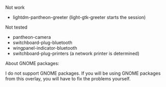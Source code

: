 Not work
  - lightdm-pantheon-greeter (light-gtk-greeter starts the session)

Not tested
  - pantheon-camera
  - switchboard-plug-bluetooth
  - wingpanel-indicator-bluetooth
  - switchboard-plug-printers (a network printer is determined)

About GNOME packages:

I do not support GNOME packages. If you will be using GNOME packages from this overlay, you will have to fix the problems yourself.

